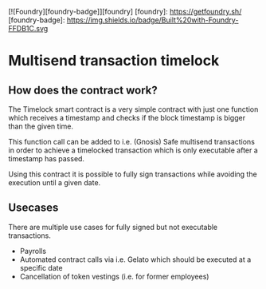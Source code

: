 [![Foundry][foundry-badge]][foundry]
[foundry]: https://getfoundry.sh/
[foundry-badge]: https://img.shields.io/badge/Built%20with-Foundry-FFDB1C.svg

# Multisend transaction timelock

## How does the contract work?

The Timelock smart contract is a very simple contract with just one function which receives a timestamp and checks if the block timestamp is bigger than the given time.

This function call can be added to i.e. (Gnosis) Safe multisend transactions in order to achieve a timelocked transaction which is only executable after a timestamp has passed.

Using this contract it is possible to fully sign transactions while avoiding the execution until a given date.

## Usecases

There are multiple use cases for fully signed but not executable transactions.

- Payrolls
- Automated contract calls via i.e. Gelato which should be executed at a specific date
- Cancellation of token vestings (i.e. for former employees)
